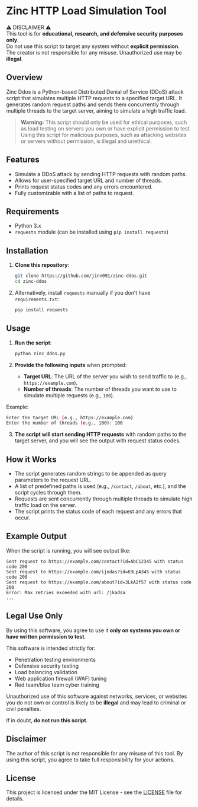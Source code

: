 # Zinc HTTP Load Simulation Tool

⚠️ DISCLAIMER ⚠️  
This tool is for **educational, research, and defensive security purposes only**.  
Do not use this script to target any system without **explicit permission**.  
The creator is not responsible for any misuse. Unauthorized use may be **illegal**.

## Overview

Zinc Ddos is a Python-based Distributed Denial of Service (DDoS) attack script that simulates multiple HTTP requests to a specified target URL. It generates random request paths and sends them concurrently through multiple threads to the target server, aiming to simulate a high traffic load.

> **Warning:** This script should only be used for ethical purposes, such as load testing on servers you own or have explicit permission to test. Using this script for malicious purposes, such as attacking websites or servers without permission, is illegal and unethical.

## Features

-   Simulate a DDoS attack by sending HTTP requests with random paths.
-   Allows for user-specified target URL and number of threads.
-   Prints request status codes and any errors encountered.
-   Fully customizable with a list of paths to request.

## Requirements

-   Python 3.x
-   `requests` module (can be installed using `pip install requests`)

## Installation

1. **Clone this repository**:

    ```bash
    git clone https://github.com/jinn091/zinc-ddos.git
    cd zinc-ddos
    ```

2. Alternatively, install `requests` manually if you don’t have `requirements.txt`:
    ```bash
    pip install requests
    ```

## Usage

1. **Run the script**:

    ```bash
    python zinc_ddos.py
    ```

2. **Provide the following inputs** when prompted:
    - **Target URL**: The URL of the server you wish to send traffic to (e.g., `https://example.com`).
    - **Number of threads**: The number of threads you want to use to simulate multiple requests (e.g., `100`).

Example:

```bash
Enter the target URL (e.g., https://example.com)
Enter the number of threads (e.g., 100): 100
```

3. **The script will start sending HTTP requests** with random paths to the target server, and you will see the output with request status codes.

## How it Works

-   The script generates random strings to be appended as query parameters to the request URL.
-   A list of predefined paths is used (e.g., `/contact`, `/about`, etc.), and the script cycles through them.
-   Requests are sent concurrently through multiple threads to simulate high traffic load on the server.
-   The script prints the status code of each request and any errors that occur.

## Example Output

When the script is running, you will see output like:

```
Sent request to https://example.com/contact?id=AbC12345 with status code 200
Sent request to https://example.com/ijodas?id=K9LpA345 with status code 200
Sent request to https://example.com/about?id=3LkA2f57 with status code 200
Error: Max retries exceeded with url: /jkadsa
...
```

## Legal Use Only

By using this software, you agree to use it **only on systems you own or have written permission to test**.

This software is intended strictly for:

-   Penetration testing environments
-   Defensive security testing
-   Load balancing validation
-   Web application firewall (WAF) tuning
-   Red team/blue team cyber training

Unauthorized use of this software against networks, services, or websites you do not own or control is likely to be **illegal** and may lead to criminal or civil penalties.

If in doubt, **do not run this script**.

## Disclaimer

The author of this script is not responsible for any misuse of this tool. By using this script, you agree to take full responsibility for your actions.

## License

This project is licensed under the MIT License - see the [LICENSE](LICENSE) file for details.
